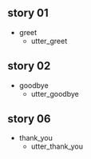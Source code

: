 ## story 01
* greet
    - utter_greet

## story 02
* goodbye
    - utter_goodbye
## story 06 
* thank_you
    - utter_thank_you

